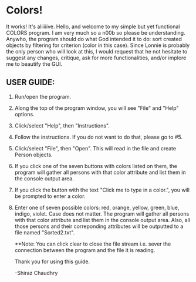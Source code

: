 # Colors!

It works! It's aliiiiive.
Hello, and welcome to my simple but yet functional COLORS program. I am very much so a n00b so please be understanding.
Anywho, the program should do what God intended it to do: sort created objects by filtering for criterion (color in this
case).
Since Lonnie is probably the only person who will look at this, I would request that he not hesitate to suggest any 
changes, critique, ask for more functionalities, and/or implore me to beautify the GUI.

## USER GUIDE:

1. Run/open the program.
2. Along the top of the program window, you will see "File" and "Help" options.
3. Click/select "Help", then "Instructions".
4. Follow the instructions. If you do not want to do that, please go to #5.
5. Click/select "File", then "Open". This will read in the file and create Person objects.
6. If you click one of the seven buttons with colors listed on them, the program will gather all 
   persons with that color attribute and list them in the console output area.
7. If you click the button with the text "Click me to type in a color.", you will be prompted to 
   enter a color.
8. Enter one of seven possible colors: red, orange, yellow, green, blue, indigo, violet. Case does not matter.
   The program will gather all persons with that color attribute and list them in the console output area.
   Also, all those persons and their correponding attributes will be outputted to a file named "Sorted2.txt".
   
   
   **Note: You can click clear to close the file stream i.e. sever the connection between the program
   and the file it is reading.
   
   Thank you for using this guide.
   
   -Shiraz Chaudhry
